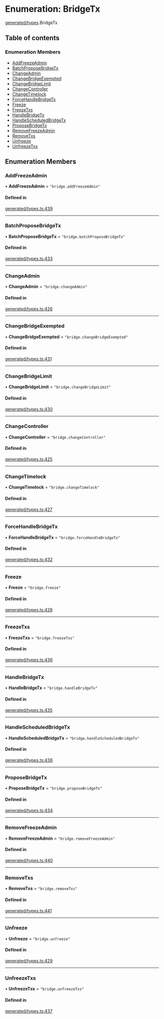 # Enumeration: BridgeTx

[generated/types](../wiki/generated.types).BridgeTx

## Table of contents

### Enumeration Members

- [AddFreezeAdmin](../wiki/generated.types.BridgeTx#addfreezeadmin)
- [BatchProposeBridgeTx](../wiki/generated.types.BridgeTx#batchproposebridgetx)
- [ChangeAdmin](../wiki/generated.types.BridgeTx#changeadmin)
- [ChangeBridgeExempted](../wiki/generated.types.BridgeTx#changebridgeexempted)
- [ChangeBridgeLimit](../wiki/generated.types.BridgeTx#changebridgelimit)
- [ChangeController](../wiki/generated.types.BridgeTx#changecontroller)
- [ChangeTimelock](../wiki/generated.types.BridgeTx#changetimelock)
- [ForceHandleBridgeTx](../wiki/generated.types.BridgeTx#forcehandlebridgetx)
- [Freeze](../wiki/generated.types.BridgeTx#freeze)
- [FreezeTxs](../wiki/generated.types.BridgeTx#freezetxs)
- [HandleBridgeTx](../wiki/generated.types.BridgeTx#handlebridgetx)
- [HandleScheduledBridgeTx](../wiki/generated.types.BridgeTx#handlescheduledbridgetx)
- [ProposeBridgeTx](../wiki/generated.types.BridgeTx#proposebridgetx)
- [RemoveFreezeAdmin](../wiki/generated.types.BridgeTx#removefreezeadmin)
- [RemoveTxs](../wiki/generated.types.BridgeTx#removetxs)
- [Unfreeze](../wiki/generated.types.BridgeTx#unfreeze)
- [UnfreezeTxs](../wiki/generated.types.BridgeTx#unfreezetxs)

## Enumeration Members

### AddFreezeAdmin

• **AddFreezeAdmin** = ``"bridge.addFreezeAdmin"``

#### Defined in

[generated/types.ts:439](https://github.com/PolymeshAssociation/polymesh-sdk/blob/fe2e6dd1/src/generated/types.ts#L439)

___

### BatchProposeBridgeTx

• **BatchProposeBridgeTx** = ``"bridge.batchProposeBridgeTx"``

#### Defined in

[generated/types.ts:433](https://github.com/PolymeshAssociation/polymesh-sdk/blob/fe2e6dd1/src/generated/types.ts#L433)

___

### ChangeAdmin

• **ChangeAdmin** = ``"bridge.changeAdmin"``

#### Defined in

[generated/types.ts:426](https://github.com/PolymeshAssociation/polymesh-sdk/blob/fe2e6dd1/src/generated/types.ts#L426)

___

### ChangeBridgeExempted

• **ChangeBridgeExempted** = ``"bridge.changeBridgeExempted"``

#### Defined in

[generated/types.ts:431](https://github.com/PolymeshAssociation/polymesh-sdk/blob/fe2e6dd1/src/generated/types.ts#L431)

___

### ChangeBridgeLimit

• **ChangeBridgeLimit** = ``"bridge.changeBridgeLimit"``

#### Defined in

[generated/types.ts:430](https://github.com/PolymeshAssociation/polymesh-sdk/blob/fe2e6dd1/src/generated/types.ts#L430)

___

### ChangeController

• **ChangeController** = ``"bridge.changeController"``

#### Defined in

[generated/types.ts:425](https://github.com/PolymeshAssociation/polymesh-sdk/blob/fe2e6dd1/src/generated/types.ts#L425)

___

### ChangeTimelock

• **ChangeTimelock** = ``"bridge.changeTimelock"``

#### Defined in

[generated/types.ts:427](https://github.com/PolymeshAssociation/polymesh-sdk/blob/fe2e6dd1/src/generated/types.ts#L427)

___

### ForceHandleBridgeTx

• **ForceHandleBridgeTx** = ``"bridge.forceHandleBridgeTx"``

#### Defined in

[generated/types.ts:432](https://github.com/PolymeshAssociation/polymesh-sdk/blob/fe2e6dd1/src/generated/types.ts#L432)

___

### Freeze

• **Freeze** = ``"bridge.freeze"``

#### Defined in

[generated/types.ts:428](https://github.com/PolymeshAssociation/polymesh-sdk/blob/fe2e6dd1/src/generated/types.ts#L428)

___

### FreezeTxs

• **FreezeTxs** = ``"bridge.freezeTxs"``

#### Defined in

[generated/types.ts:436](https://github.com/PolymeshAssociation/polymesh-sdk/blob/fe2e6dd1/src/generated/types.ts#L436)

___

### HandleBridgeTx

• **HandleBridgeTx** = ``"bridge.handleBridgeTx"``

#### Defined in

[generated/types.ts:435](https://github.com/PolymeshAssociation/polymesh-sdk/blob/fe2e6dd1/src/generated/types.ts#L435)

___

### HandleScheduledBridgeTx

• **HandleScheduledBridgeTx** = ``"bridge.handleScheduledBridgeTx"``

#### Defined in

[generated/types.ts:438](https://github.com/PolymeshAssociation/polymesh-sdk/blob/fe2e6dd1/src/generated/types.ts#L438)

___

### ProposeBridgeTx

• **ProposeBridgeTx** = ``"bridge.proposeBridgeTx"``

#### Defined in

[generated/types.ts:434](https://github.com/PolymeshAssociation/polymesh-sdk/blob/fe2e6dd1/src/generated/types.ts#L434)

___

### RemoveFreezeAdmin

• **RemoveFreezeAdmin** = ``"bridge.removeFreezeAdmin"``

#### Defined in

[generated/types.ts:440](https://github.com/PolymeshAssociation/polymesh-sdk/blob/fe2e6dd1/src/generated/types.ts#L440)

___

### RemoveTxs

• **RemoveTxs** = ``"bridge.removeTxs"``

#### Defined in

[generated/types.ts:441](https://github.com/PolymeshAssociation/polymesh-sdk/blob/fe2e6dd1/src/generated/types.ts#L441)

___

### Unfreeze

• **Unfreeze** = ``"bridge.unfreeze"``

#### Defined in

[generated/types.ts:429](https://github.com/PolymeshAssociation/polymesh-sdk/blob/fe2e6dd1/src/generated/types.ts#L429)

___

### UnfreezeTxs

• **UnfreezeTxs** = ``"bridge.unfreezeTxs"``

#### Defined in

[generated/types.ts:437](https://github.com/PolymeshAssociation/polymesh-sdk/blob/fe2e6dd1/src/generated/types.ts#L437)
